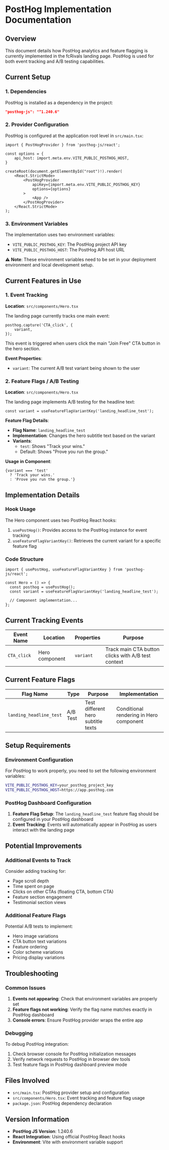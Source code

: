 # PostHog Implementation Documentation

## Overview

This document details how PostHog analytics and feature flagging is currently implemented in the fcRivals landing page. PostHog is used for both event tracking and A/B testing capabilities.

## Current Setup

### 1. Dependencies

PostHog is installed as a dependency in the project:

```json
"posthog-js": "^1.240.6"
```

### 2. Provider Configuration

PostHog is configured at the application root level in `src/main.tsx`:

```tsx
import { PostHogProvider } from 'posthog-js/react';

const options = {
    api_host: import.meta.env.VITE_PUBLIC_POSTHOG_HOST,
}

createRoot(document.getElementById("root")!).render(
    <React.StrictMode>
        <PostHogProvider
            apiKey={import.meta.env.VITE_PUBLIC_POSTHOG_KEY}
            options={options}
        >
            <App />
        </PostHogProvider>
    </React.StrictMode>
);
```

### 3. Environment Variables

The implementation uses two environment variables:

- `VITE_PUBLIC_POSTHOG_KEY`: The PostHog project API key
- `VITE_PUBLIC_POSTHOG_HOST`: The PostHog API host URL

⚠️ **Note**: These environment variables need to be set in your deployment environment and local development setup.

## Current Features in Use

### 1. Event Tracking

**Location**: `src/components/Hero.tsx`

The landing page currently tracks one main event:

```tsx
posthog.capture('CTA_click', {
    variant,
});
```

This event is triggered when users click the main "Join Free" CTA button in the hero section.

**Event Properties**:
- `variant`: The current A/B test variant being shown to the user

### 2. Feature Flags / A/B Testing

**Location**: `src/components/Hero.tsx`

The landing page implements A/B testing for the headline text:

```tsx
const variant = useFeatureFlagVariantKey('landing_headline_test');
```

**Feature Flag Details**:
- **Flag Name**: `landing_headline_test`
- **Implementation**: Changes the hero subtitle text based on the variant
- **Variants**:
  - `test`: Shows "Track your wins."
  - Default: Shows "Prove you run the group."

**Usage in Component**:
```tsx
{variant === 'test'
  ? 'Track your wins.'
  : 'Prove you run the group.'}
```

## Implementation Details

### Hook Usage

The Hero component uses two PostHog React hooks:

1. `usePostHog()`: Provides access to the PostHog instance for event tracking
2. `useFeatureFlagVariantKey()`: Retrieves the current variant for a specific feature flag

### Code Structure

```tsx
import { usePostHog, useFeatureFlagVariantKey } from 'posthog-js/react';

const Hero = () => {
  const posthog = usePostHog();
  const variant = useFeatureFlagVariantKey('landing_headline_test');
  
  // Component implementation...
};
```

## Current Tracking Events

| Event Name | Location | Properties | Purpose |
|------------|----------|------------|---------|
| `CTA_click` | Hero component | `variant` | Track main CTA button clicks with A/B test context |

## Current Feature Flags

| Flag Name | Type | Purpose | Implementation |
|-----------|------|---------|----------------|
| `landing_headline_test` | A/B Test | Test different hero subtitle texts | Conditional rendering in Hero component |

## Setup Requirements

### Environment Configuration

For PostHog to work properly, you need to set the following environment variables:

```bash
VITE_PUBLIC_POSTHOG_KEY=your_posthog_project_key
VITE_PUBLIC_POSTHOG_HOST=https://app.posthog.com
```

### PostHog Dashboard Configuration

1. **Feature Flag Setup**: The `landing_headline_test` feature flag should be configured in your PostHog dashboard
2. **Event Tracking**: Events will automatically appear in PostHog as users interact with the landing page

## Potential Improvements

### Additional Events to Track

Consider adding tracking for:
- Page scroll depth
- Time spent on page
- Clicks on other CTAs (floating CTA, bottom CTA)
- Feature section engagement
- Testimonial section views

### Additional Feature Flags

Potential A/B tests to implement:
- Hero image variations
- CTA button text variations
- Feature ordering
- Color scheme variations
- Pricing display variations

## Troubleshooting

### Common Issues

1. **Events not appearing**: Check that environment variables are properly set
2. **Feature flags not working**: Verify the flag name matches exactly in PostHog dashboard
3. **Console errors**: Ensure PostHog provider wraps the entire app

### Debugging

To debug PostHog integration:

1. Check browser console for PostHog initialization messages
2. Verify network requests to PostHog in browser dev tools
3. Test feature flags in PostHog dashboard preview mode

## Files Involved

- `src/main.tsx`: PostHog provider setup and configuration
- `src/components/Hero.tsx`: Event tracking and feature flag usage
- `package.json`: PostHog dependency declaration

## Version Information

- **PostHog JS Version**: 1.240.6
- **React Integration**: Using official PostHog React hooks
- **Environment**: Vite with environment variable support 